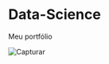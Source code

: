 # Data-Science
Meu portfólio

![Capturar](https://user-images.githubusercontent.com/124587947/218154020-850650f0-4aee-45f3-9cd1-a92da7ea741e.PNG)
